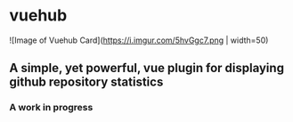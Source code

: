 # vuehub

![Image of Vuehub Card](https://i.imgur.com/5hvGgc7.png | width=50)

## A simple, yet powerful, vue plugin for displaying github repository statistics

### A work in progress

